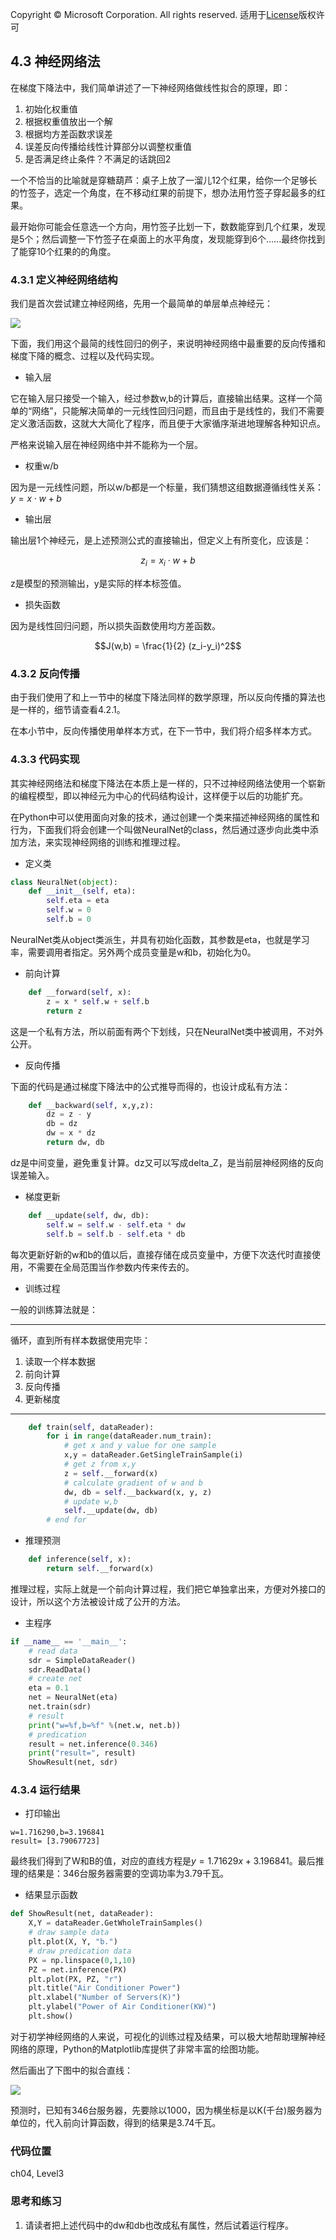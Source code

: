 Copyright © Microsoft Corporation. All rights reserved.
适用于[License](https://github.com/Microsoft/ai-edu/blob/master/LICENSE.md)版权许可
 
## 4.3 神经网络法

在梯度下降法中，我们简单讲述了一下神经网络做线性拟合的原理，即：

1. 初始化权重值
2. 根据权重值放出一个解
3. 根据均方差函数求误差
4. 误差反向传播给线性计算部分以调整权重值
5. 是否满足终止条件？不满足的话跳回2

一个不恰当的比喻就是穿糖葫芦：桌子上放了一溜儿12个红果，给你一个足够长的竹签子，选定一个角度，在不移动红果的前提下，想办法用竹签子穿起最多的红果。

最开始你可能会任意选一个方向，用竹签子比划一下，数数能穿到几个红果，发现是5个；然后调整一下竹签子在桌面上的水平角度，发现能穿到6个......最终你找到了能穿10个红果的的角度。

### 4.3.1 定义神经网络结构

我们是首次尝试建立神经网络，先用一个最简单的单层单点神经元：

<img src="../Images/4/Setup.png"> 

下面，我们用这个最简的线性回归的例子，来说明神经网络中最重要的反向传播和梯度下降的概念、过程以及代码实现。

- 输入层

它在输入层只接受一个输入，经过参数w,b的计算后，直接输出结果。这样一个简单的“网络”，只能解决简单的一元线性回归问题，而且由于是线性的，我们不需要定义激活函数，这就大大简化了程序，而且便于大家循序渐进地理解各种知识点。

严格来说输入层在神经网络中并不能称为一个层。

- 权重w/b

因为是一元线性问题，所以w/b都是一个标量，我们猜想这组数据遵循线性关系：$y = x \cdot w+b$

- 输出层

输出层1个神经元，是上述预测公式的直接输出，但定义上有所变化，应该是：

$$z_i = x_i \cdot w + b$$

z是模型的预测输出，y是实际的样本标签值。

- 损失函数

因为是线性回归问题，所以损失函数使用均方差函数。

$$J(w,b) = \frac{1}{2} (z_i-y_i)^2$$

### 4.3.2 反向传播

由于我们使用了和上一节中的梯度下降法同样的数学原理，所以反向传播的算法也是一样的，细节请查看4.2.1。

在本小节中，反向传播使用单样本方式，在下一节中，我们将介绍多样本方式。

### 4.3.3 代码实现

其实神经网络法和梯度下降法在本质上是一样的，只不过神经网络法使用一个崭新的编程模型，即以神经元为中心的代码结构设计，这样便于以后的功能扩充。

在Python中可以使用面向对象的技术，通过创建一个类来描述神经网络的属性和行为，下面我们将会创建一个叫做NeuralNet的class，然后通过逐步向此类中添加方法，来实现神经网络的训练和推理过程。

- 定义类
```Python
class NeuralNet(object):
    def __init__(self, eta):
        self.eta = eta
        self.w = 0
        self.b = 0
```
NeuralNet类从object类派生，并具有初始化函数，其参数是eta，也就是学习率，需要调用者指定。另外两个成员变量是w和b，初始化为0。

- 前向计算

```Python
    def __forward(self, x):
        z = x * self.w + self.b
        return z
```
这是一个私有方法，所以前面有两个下划线，只在NeuralNet类中被调用，不对外公开。


- 反向传播

下面的代码是通过梯度下降法中的公式推导而得的，也设计成私有方法：

```Python
    def __backward(self, x,y,z):
        dz = z - y
        db = dz
        dw = x * dz
        return dw, db
```
dz是中间变量，避免重复计算。dz又可以写成delta_Z，是当前层神经网络的反向误差输入。

- 梯度更新

```Python
    def __update(self, dw, db):
        self.w = self.w - self.eta * dw
        self.b = self.b - self.eta * db
```

每次更新好新的w和b的值以后，直接存储在成员变量中，方便下次迭代时直接使用，不需要在全局范围当作参数内传来传去的。

- 训练过程

一般的训练算法就是：

***
循环，直到所有样本数据使用完毕：
1. 读取一个样本数据
2. 前向计算
3. 反向传播
4. 更新梯度
***

```Python
    def train(self, dataReader):
        for i in range(dataReader.num_train):
            # get x and y value for one sample
            x,y = dataReader.GetSingleTrainSample(i)
            # get z from x,y
            z = self.__forward(x)
            # calculate gradient of w and b
            dw, db = self.__backward(x, y, z)
            # update w,b
            self.__update(dw, db)
        # end for
```

- 推理预测

```Python
    def inference(self, x):
        return self.__forward(x)
```

推理过程，实际上就是一个前向计算过程，我们把它单独拿出来，方便对外接口的设计，所以这个方法被设计成了公开的方法。

- 主程序

```Python
if __name__ == '__main__':
    # read data
    sdr = SimpleDataReader()
    sdr.ReadData()
    # create net
    eta = 0.1
    net = NeuralNet(eta)
    net.train(sdr)
    # result
    print("w=%f,b=%f" %(net.w, net.b))
    # predication
    result = net.inference(0.346)
    print("result=", result)
    ShowResult(net, sdr)
```

### 4.3.4 运行结果

- 打印输出

```
w=1.716290,b=3.196841
result= [3.79067723]
```

最终我们得到了W和B的值，对应的直线方程是$y=1.71629x+3.196841$。最后推理的结果是：346台服务器需要的空调功率为3.79千瓦。

- 结果显示函数

```Python
def ShowResult(net, dataReader):
    X,Y = dataReader.GetWholeTrainSamples()
    # draw sample data
    plt.plot(X, Y, "b.")
    # draw predication data
    PX = np.linspace(0,1,10)
    PZ = net.inference(PX)
    plt.plot(PX, PZ, "r")
    plt.title("Air Conditioner Power")
    plt.xlabel("Number of Servers(K)")
    plt.ylabel("Power of Air Conditioner(KW)")
    plt.show()
```

对于初学神经网络的人来说，可视化的训练过程及结果，可以极大地帮助理解神经网络的原理，Python的Matplotlib库提供了非常丰富的绘图功能。

然后画出了下图中的拟合直线：

<img src="../Images/4/result.png"/>

预测时，已知有346台服务器，先要除以1000，因为横坐标是以K(千台)服务器为单位的，代入前向计算函数，得到的结果是3.74千瓦。

### 代码位置

ch04, Level3

### 思考和练习

1. 请读者把上述代码中的dw和db也改成私有属性，然后试着运行程序。